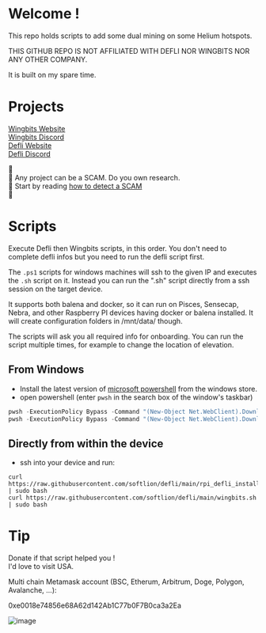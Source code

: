 # Welcome !

This repo holds scripts to add some dual mining on some Helium hotspots.

THIS GITHUB REPO IS NOT AFFILIATED WITH DEFLI NOR WINGBITS NOR ANY OTHER COMPANY.

It is built on my spare time.

# Projects

[Wingbits Website](https://wingbits.com/)  
[Wingbits Discord](https://discord.com/invite/ZmpRW73qRH)  
[Defli Website](https://defli.network/)  
[Defli Discord](https://discord.gg/PpKMhCmewy)

🚨  
🚨 Any project can be a SCAM. Do you own research.  
🚨 Start by reading [how to detect a SCAM](https://www.investopedia.com/articles/forex/042315/beware-these-five-bitcoin-scams.asp)  
🚨  

# Scripts

Execute Defli then Wingbits scripts, in this order. You don't need to complete defli infos but you need to run the defli script first.

The `.ps1` scripts for windows machines will ssh to the given IP and executes the `.sh` script on it.  Instead you can run the ".sh" script directly from a ssh session on the target device.

It supports both balena and docker, so it can run on Pisces, Sensecap, Nebra, and other Raspberry PI devices having docker or balena installed. It will create configuration folders in /mnt/data/ though.

The scripts will ask you all required info for onboarding. You can run the script multiple times, for example to change the location of elevation.

## From Windows
- Install the latest version of [microsoft powershell](https://www.microsoft.com/store/productId/9MZ1SNWT0N5D) from the windows store.
- open powershell (enter `pwsh` in the search box of the window's taskbar)
```powershell
pwsh -ExecutionPolicy Bypass -Command "(New-Object Net.WebClient).DownloadString('https://raw.githubusercontent.com/softlion/defli/main/windows_defli_installer.ps1') | iex"
pwsh -ExecutionPolicy Bypass -Command "(New-Object Net.WebClient).DownloadString('https://raw.githubusercontent.com/softlion/defli/main/wingbits.ps1') | iex"
```

## Directly from within the device
- ssh into your device and run:
```shell
curl https://raw.githubusercontent.com/softlion/defli/main/rpi_defli_installer.sh | sudo bash
curl https://raw.githubusercontent.com/softlion/defli/main/wingbits.sh | sudo bash
```

# Tip

Donate if that script helped you !  
I'd love to visit USA.

Multi chain Metamask account (BSC, Etherum, Arbitrum, Doge, Polygon, Avalanche, ...):

0xe0018e74856e68A62d142Ab1C77b0F7B0ca3a2Ea

![image](https://github.com/softlion/defli/assets/190756/9d4f1589-5f7f-46f4-ae0d-1190d2e22762)
